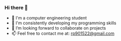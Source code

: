 ### Hi there 👋

<!--
**Rakesh000000/Rakesh000000** is a ✨ _special_ ✨ repository because its `README.md` (this file) appears on your GitHub profile.

Here are some ideas to get you started:
-->
- 🌱 I'm a computer engineering student
- 🔭 I'm consistently developing my programming skills
- 👯 I’m looking forward to collaborate on projects
- 📫 Feel free to contact me at: rp901522@gmail.com
